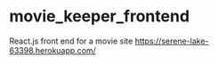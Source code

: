 # movie_keeper_frontend
React.js front end for a movie site
https://serene-lake-63398.herokuapp.com/
